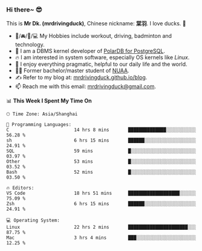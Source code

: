 ### Hi there~ 😎

This is **Mr Dk. (mrdrivingduck)**, Chinese nickname: **棠羽**. I love ducks. 🦆

- 💪/🚘/🏸/💻 My Hobbies include workout, driving, badminton and technology.
- 🍊 I am a DBMS kernel developer of [PolarDB for PostgreSQL](https://github.com/ApsaraDB/PolarDB-for-PostgreSQL).
- 🔥 I am interested in system software, especially OS kernels like *Linux*.
- 🔧 I enjoy everything pragmatic, helpful to our daily life and the world.
- 👨‍🎓 Former bachelor/master student of [NUAA](https://en.wikipedia.org/wiki/Nanjing_University_of_Aeronautics_and_Astronautics).
- ✍ Refer to my blog at: [mrdrivingduck.github.io/blog](https://mrdrivingduck.github.io/blog/).
- 📫 Reach me with this email: [mrdrivingduck@gmail.com](mailto:mrdrivingduck@gmail.com).

<!--START_SECTION:waka-->
📊 **This Week I Spent My Time On** 

```text
🕑︎ Time Zone: Asia/Shanghai

💬 Programming Languages: 
C                        14 hrs 8 mins       ██████████████░░░░░░░░░░░   56.28 % 
sh                       6 hrs 15 mins       ██████░░░░░░░░░░░░░░░░░░░   24.91 % 
SQL                      59 mins             █░░░░░░░░░░░░░░░░░░░░░░░░   03.97 % 
Other                    53 mins             █░░░░░░░░░░░░░░░░░░░░░░░░   03.52 % 
Bash                     52 mins             █░░░░░░░░░░░░░░░░░░░░░░░░   03.50 % 

🔥 Editors: 
VS Code                  18 hrs 51 mins      ███████████████████░░░░░░   75.09 % 
Zsh                      6 hrs 15 mins       ██████░░░░░░░░░░░░░░░░░░░   24.91 % 

💻 Operating System: 
Linux                    22 hrs 2 mins       ██████████████████████░░░   87.75 % 
Mac                      3 hrs 4 mins        ███░░░░░░░░░░░░░░░░░░░░░░   12.25 % 
```


<!--END_SECTION:waka-->

<!-- ![Mr Dk.'s GitHub Stats](https://github-readme-stats.vercel.app/api?username=mrdrivingduck&count_private&show_icons=true&theme=buefy) -->

<!-- ![Most Used Languages](https://github-readme-stats.vercel.app/api/top-langs/?username=mrdrivingduck&exclude_repo=mips32-CPU,snort-tcp-socket&theme=buefy&layout=compact&langs_count=10) -->


<!--
**mrdrivingduck/mrdrivingduck** is a ✨ _special_ ✨ repository because its `README.md` (this file) appears on your GitHub profile.

Here are some ideas to get you started:

- 🔭 I’m currently working on ...
- 🌱 I’m currently learning ...
- 👯 I’m looking to collaborate on ...
- 🤔 I’m looking for help with ...
- 💬 Ask me about ...
- 📫 How to reach me: ...
- 😄 Pronouns: ...
- ⚡ Fun fact: ...
-->
